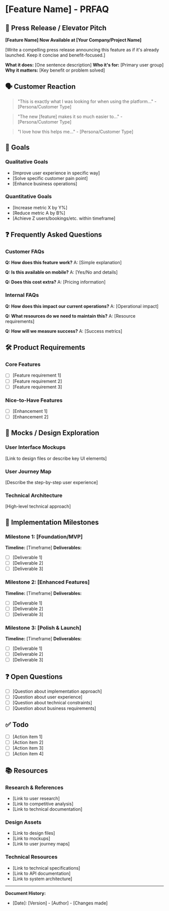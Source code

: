 # [Feature Name] - PRFAQ

## 📰 Press Release / Elevator Pitch

**[Feature Name] Now Available at [Your Company/Project Name]**

[Write a compelling press release announcing this feature as if it's already launched. Keep it concise and benefit-focused.]

**What it does:** [One sentence description]
**Who it's for:** [Primary user group]
**Why it matters:** [Key benefit or problem solved]

## 🗣️ Customer Reaction

> "This is exactly what I was looking for when using the platform..." - [Persona/Customer Type]

> "The new [feature] makes it so much easier to..." - [Persona/Customer Type]

> "I love how this helps me..." - [Persona/Customer Type]

## 🎯 Goals

### Qualitative Goals

- [Improve user experience in specific way]
- [Solve specific customer pain point]
- [Enhance business operations]

### Quantitative Goals

- [Increase metric X by Y%]
- [Reduce metric A by B%]
- [Achieve Z users/bookings/etc. within timeframe]

## ❓ Frequently Asked Questions

### Customer FAQs

**Q: How does this feature work?**
A: [Simple explanation]

**Q: Is this available on mobile?**
A: [Yes/No and details]

**Q: Does this cost extra?**
A: [Pricing information]

### Internal FAQs

**Q: How does this impact our current operations?**
A: [Operational impact]

**Q: What resources do we need to maintain this?**
A: [Resource requirements]

**Q: How will we measure success?**
A: [Success metrics]

## 🛠️ Product Requirements

### Core Features

- [ ] [Feature requirement 1]
- [ ] [Feature requirement 2]
- [ ] [Feature requirement 3]

### Nice-to-Have Features

- [ ] [Enhancement 1]
- [ ] [Enhancement 2]

## 🎨 Mocks / Design Exploration

### User Interface Mockups

[Link to design files or describe key UI elements]

### User Journey Map

[Describe the step-by-step user experience]

### Technical Architecture

[High-level technical approach]

## 🚀 Implementation Milestones

### Milestone 1: [Foundation/MVP]

**Timeline:** [Timeframe]
**Deliverables:**

- [ ] [Deliverable 1]
- [ ] [Deliverable 2]
- [ ] [Deliverable 3]

### Milestone 2: [Enhanced Features]

**Timeline:** [Timeframe]
**Deliverables:**

- [ ] [Deliverable 1]
- [ ] [Deliverable 2]
- [ ] [Deliverable 3]

### Milestone 3: [Polish & Launch]

**Timeline:** [Timeframe]
**Deliverables:**

- [ ] [Deliverable 1]
- [ ] [Deliverable 2]
- [ ] [Deliverable 3]

## ❓ Open Questions

- [ ] [Question about implementation approach]
- [ ] [Question about user experience]
- [ ] [Question about technical constraints]
- [ ] [Question about business requirements]

## ✅ Todo

- [ ] [Action item 1]
- [ ] [Action item 2]
- [ ] [Action item 3]
- [ ] [Action item 4]

## 📚 Resources

### Research & References

- [Link to user research]
- [Link to competitive analysis]
- [Link to technical documentation]

### Design Assets

- [Link to design files]
- [Link to mockups]
- [Link to user journey maps]

### Technical Resources

- [Link to technical specifications]
- [Link to API documentation]
- [Link to system architecture]

---

**Document History:**

- [Date]: [Version] - [Author] - [Changes made]
